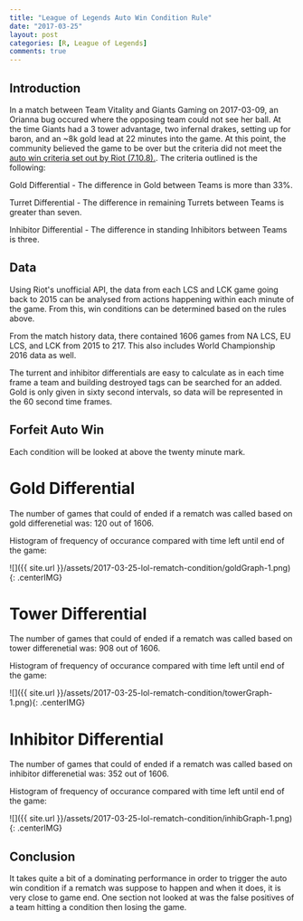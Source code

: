 ```yaml
---
title: "League of Legends Auto Win Condition Rule"
date: "2017-03-25"
layout: post
categories: [R, League of Legends]
comments: true
---
```




## Introduction

In a match between Team Vitality and Giants Gaming on 2017-03-09, an Orianna bug occured where the opposing team could not see her ball.  At the time Giants had a 3 tower advantage, two infernal drakes, setting up for baron, and an ~8k gold lead at 22 minutes into the game.  At this point, the community believed the game to be over but the criteria did not meet the [auto win criteria set out by Riot (7.10.8).](https://esports-assets.s3.amazonaws.com/production/files/rules/EU_Rulebook.pdf).  The criteria outlined is the following:

Gold Differential - The difference in Gold between Teams is more than 33%.

Turret Differential - The difference in remaining Turrets between Teams is
greater than seven.

Inhibitor Differential - The difference in standing Inhibitors between Teams is
three.

## Data

Using Riot's unofficial API, the data from each LCS and LCK game going back to 2015 can be analysed from actions happening within each minute of the game.  From this, win conditions can be determined based on the rules above.

From the match history data, there contained 1606 games from NA LCS, EU LCS, and LCK from 2015 to 217.  This also includes World Championship 2016 data as well.

The turrent and inhibitor differentials are easy to calculate as in each time frame a team and building destroyed tags can be searched for an added.  Gold is only given in sixty second intervals, so data will be represented in the 60 second time frames.

## Forfeit Auto Win



Each condition will be looked at above the twenty minute mark.

# Gold Differential

The number of games that could of ended if a rematch was called based on gold differenetial was: 120 out of 1606.

Histogram of frequency of occurance compared with time left until end of the game:

![]({{ site.url }}/assets/2017-03-25-lol-rematch-condition/goldGraph-1.png){: .centerIMG}

# Tower Differential

The number of games that could of ended if a rematch was called based on tower differenetial was: 908 out of 1606.

Histogram of frequency of occurance compared with time left until end of the game:

![]({{ site.url }}/assets/2017-03-25-lol-rematch-condition/towerGraph-1.png){: .centerIMG}

# Inhibitor Differential

The number of games that could of ended if a rematch was called based on inhibitor differenetial was: 352 out of 1606.

Histogram of frequency of occurance compared with time left until end of the game:

![]({{ site.url }}/assets/2017-03-25-lol-rematch-condition/inhibGraph-1.png){: .centerIMG}


## Conclusion

It takes quite a bit of a dominating performance in order to trigger the auto win condition if a rematch was suppose to happen and when it does, it is very close to game end.  One section not looked at was the false positives of a team hitting a condition then losing the game.
